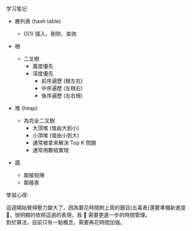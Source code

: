 学习笔记

- 散列表 (hash table)

  - O(1) 插入、刪除、查詢

- 樹
  - 二叉樹
    - 廣度優先
    - 深度優先
      - 前序遍歷 (根左右)
      - 中序遍歷 (左根右)
      - 後序遍歷 (左右根)
- 堆 (heap)
  - 為完全二叉樹
    - 大頂堆 (值由大到小)
    - 小頂堆 (值由小到大)
    - 通常被拿來解決 Top K 問題
    - 通常用數組實現
- 圖
  - 鄰接矩陣
  - 鄰接表

學習心得:

這週開始覺得壓力變大了，因為要花時間刷上周的題目(五毒表)還要準備新進度 ，很明顯的依照這週的表現，我  需要更進一步的時間管理。  
對於算法，目前只有一點概念，需要再花時間加強。
